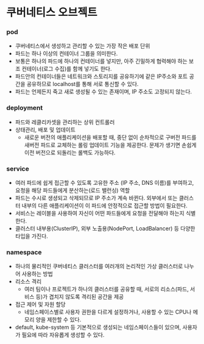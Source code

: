 # 쿠버네티스 오브젝트

### pod
- 쿠버네티스에서 생성하고 관리할 수 있는 가장 작은 배포 단위
- 파드는 하나 이상의 컨테이너 그룹을 의미한다.
- 보통은 하나의 파드에 하나의 컨테이너를 넣지만, 아주 긴밀하게 협력해야 하는 보조 컨테이너(로그 수집)를 함께 넣기도 한다.
- 파드안의 컨테이너들은 네트워크와 스토리지를 공유하기에 같은 IP주소와 포트 공간을 굥유하므로 localhost를 통해 서로 통신할 수 있다.
- 파드는 언제든지 죽고 새로 생성될 수 있는 존재이며, IP 주소도 고정되지 않는다.


### deployment
- 파드와 레클리카셋을 관리하는 상위 컨트롤러
- 상태관리, 배포 및 업데이트
    - 새로운 버전의 애플리케이션을 배포할 때, 중단 없이 순차적으로 구버전 파드를 새버전 파드로 교체하는 롤링 업데이트 기능을 제공한다. 문제가 생기면 손쉽게 이전 버전으로 되돌리는 롤백도 가능하다.


### service
- 여러 파드에 쉽게 접근할 수 있도록 고유한 주소 (IP 주소, DNS 이름)를 부여하고, 요청을 해당 파드들에게 분산하는(로드 밸런싱) 역할
- 파드는 수시로 생셩되고 삭제되므로 IP 주소가 계속 바뀐다. 외부에서 또는 클러스터 내부의 다른 애플리케이션이 이 파드에 안정적으로 접근할 방법이 필요한다.
- 서비스는 레이블을 사용하여 자신이 어떤 파드들에게 요청을 전달해야 하는지 식별한다.
- 클러스터 내부용(ClusterIP), 외부 노출용(NodePort, LoadBalancer) 등 다양한 타입을 가진다.


### namespace
- 하나의 물리적인 쿠버네티스 클러스터를 여러개의 논리적인 가상 클러스터로 나누어 사용하는 방법
- 리소스 격리
    - 여러 팀이나 프로젝트가 하나의 클러스터를 공유할 때, 서로의 리소스(파드, 서비스 등)가 겹치지 않도록 격리된 공간을 제공
- 접근 제어 및 자원 할당
    - 네임스페이스별로 사용자 권한을 다르게 설정하거나, 사용할 수 있는 CPU나 메모리 양을 제한할 수 있다.
- default, kube-system 등 기본적으로 생성되는 네임스페이스들이 있으며, 사용자가 필요에 따라 자유롭게 생성할 수 있다.

